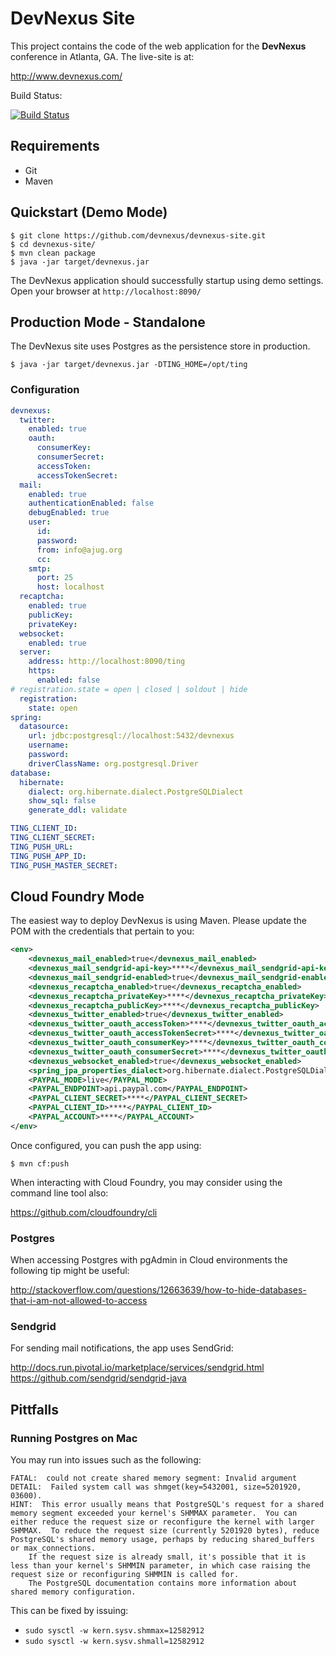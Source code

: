 DevNexus Site
=============

This project contains the code of the web application for the **DevNexus** conference in Atlanta, GA. The live-site is at:

http://www.devnexus.com/

Build Status:

[![Build Status](https://travis-ci.org/devnexus/devnexus-site.png?branch=master)](https://travis-ci.org/devnexus/devnexus-site)

## Requirements

* Git
* Maven

## Quickstart (Demo Mode)

	$ git clone https://github.com/devnexus/devnexus-site.git
	$ cd devnexus-site/
	$ mvn clean package
	$ java -jar target/devnexus.jar

The DevNexus application should successfully startup using demo settings. Open your browser at `http://localhost:8090/`

## Production Mode - Standalone

The DevNexus site uses Postgres as the persistence store in production.

	$ java -jar target/devnexus.jar -DTING_HOME=/opt/ting

### Configuration

```yaml
devnexus:
  twitter:
    enabled: true
    oauth:
      consumerKey:
      consumerSecret:
      accessToken:
      accessTokenSecret:
  mail:
    enabled: true
    authenticationEnabled: false
    debugEnabled: true
    user:
      id:
      password:
      from: info@ajug.org
      cc:
    smtp:
      port: 25
      host: localhost
  recaptcha:
    enabled: true
    publicKey:
    privateKey:
  websocket:
    enabled: true
  server:
    address: http://localhost:8090/ting
    https:
      enabled: false
# registration.state = open | closed | soldout | hide
  registration:
    state: open
spring:
  datasource:
    url: jdbc:postgresql://localhost:5432/devnexus
    username:
    password:
    driverClassName: org.postgresql.Driver
database:
  hibernate:
    dialect: org.hibernate.dialect.PostgreSQLDialect
    show_sql: false
    generate_ddl: validate

TING_CLIENT_ID:
TING_CLIENT_SECRET:
TING_PUSH_URL:
TING_PUSH_APP_ID:
TING_PUSH_MASTER_SECRET:
```

## Cloud Foundry Mode

The easiest way to deploy DevNexus is using Maven. Please update the POM with the
credentials that pertain to you:

```xml
<env>
	<devnexus_mail_enabled>true</devnexus_mail_enabled>
	<devnexus_mail_sendgrid-api-key>****</devnexus_mail_sendgrid-api-key>
	<devnexus_mail_sendgrid-enabled>true</devnexus_mail_sendgrid-enabled>
	<devnexus_recaptcha_enabled>true</devnexus_recaptcha_enabled>
	<devnexus_recaptcha_privateKey>****</devnexus_recaptcha_privateKey>
	<devnexus_recaptcha_publicKey>****</devnexus_recaptcha_publicKey>
	<devnexus_twitter_enabled>true</devnexus_twitter_enabled>
	<devnexus_twitter_oauth_accessToken>****</devnexus_twitter_oauth_accessToken>
	<devnexus_twitter_oauth_accessTokenSecret>****</devnexus_twitter_oauth_accessTokenSecret>
	<devnexus_twitter_oauth_consumerKey>****</devnexus_twitter_oauth_consumerKey>
	<devnexus_twitter_oauth_consumerSecret>****</devnexus_twitter_oauth_consumerSecret>
	<devnexus_websocket_enabled>true</devnexus_websocket_enabled>
	<spring_jpa_properties_dialect>org.hibernate.dialect.PostgreSQLDialect</spring_jpa_properties_dialect>
	<PAYPAL_MODE>live</PAYPAL_MODE>
	<PAYPAL_ENDPOINT>api.paypal.com</PAYPAL_ENDPOINT>
	<PAYPAL_CLIENT_SECRET>****</PAYPAL_CLIENT_SECRET>
	<PAYPAL_CLIENT_ID>****</PAYPAL_CLIENT_ID>
	<PAYPAL_ACCOUNT>****</PAYPAL_ACCOUNT>
</env>
```

Once configured, you can push the app using:

	$ mvn cf:push

When interacting with Cloud Foundry, you may consider using the command line tool also:

https://github.com/cloudfoundry/cli

### Postgres

When accessing Postgres with pgAdmin in Cloud environments the following tip might be useful:

http://stackoverflow.com/questions/12663639/how-to-hide-databases-that-i-am-not-allowed-to-access

### Sendgrid

For sending mail notifications, the app uses SendGrid:

http://docs.run.pivotal.io/marketplace/services/sendgrid.html
https://github.com/sendgrid/sendgrid-java

## Pittfalls

### Running Postgres on Mac

You may run into issues such as the following:

````
FATAL:  could not create shared memory segment: Invalid argument
DETAIL:  Failed system call was shmget(key=5432001, size=5201920, 03600).
HINT:  This error usually means that PostgreSQL's request for a shared memory segment exceeded your kernel's SHMMAX parameter.  You can either reduce the request size or reconfigure the kernel with larger SHMMAX.  To reduce the request size (currently 5201920 bytes), reduce PostgreSQL's shared memory usage, perhaps by reducing shared_buffers or max_connections.
	If the request size is already small, it's possible that it is less than your kernel's SHMMIN parameter, in which case raising the request size or reconfiguring SHMMIN is called for.
	The PostgreSQL documentation contains more information about shared memory configuration.
````

This can be fixed by issuing:

* `sudo sysctl -w kern.sysv.shmmax=12582912`
* `sudo sysctl -w kern.sysv.shmall=12582912`


